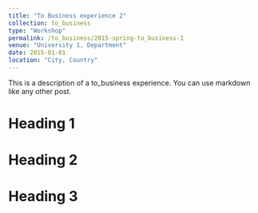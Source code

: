 ```yaml
---
title: "To Business experience 2"
collection: to_business
type: "Workshop"
permalink: /to_business/2015-spring-to_business-1
venue: "University 1, Department"
date: 2015-01-01
location: "City, Country"
---
```


This is a description of a to_business experience. You can use markdown like any other post.

Heading 1
======

Heading 2
======

Heading 3
======
